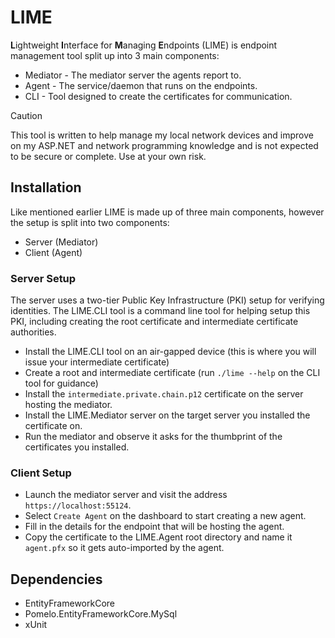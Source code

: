 # LIME
**L**ightweight **I**nterface for **M**anaging **E**ndpoints (LIME) is endpoint management tool split up into 3 main components:
- Mediator - The mediator server the agents report to.
- Agent - The service/daemon that runs on the endpoints.
- CLI - Tool designed to create the certificates for communication.

> [!CAUTION]
> This tool is written to help manage my local network devices and improve on my ASP.NET and network programming knowledge and is not expected to be secure or complete.
> Use at your own risk.

## Installation
Like mentioned earlier LIME is made up of three main components, however the setup is split into two components:
- Server (Mediator)
- Client (Agent)

### Server Setup
The server uses a two-tier Public Key Infrastructure (PKI) setup for verifying identities. 
The LIME.CLI tool is a command line tool for helping setup this PKI, including creating the root certificate and 
intermediate certificate authorities. 

- Install the LIME.CLI tool on an air-gapped device (this is where you will issue your intermediate certificate)
- Create a root and intermediate certificate (run `./lime --help` on the CLI tool for guidance)
- Install the `intermediate.private.chain.p12` certificate on the server hosting the mediator.
- Install the LIME.Mediator server on the target server you installed the certificate on.
- Run the mediator and observe it asks for the thumbprint of the certificates you installed.

### Client Setup
- Launch the mediator server and visit the address `https://localhost:55124`.
- Select `Create Agent` on the dashboard to start creating a new agent.
- Fill in the details for the endpoint that will be hosting the agent.
- Copy the certificate to the LIME.Agent root directory and name it `agent.pfx` so it gets auto-imported by the agent.

## Dependencies
- EntityFrameworkCore
- Pomelo.EntityFrameworkCore.MySql
- xUnit
